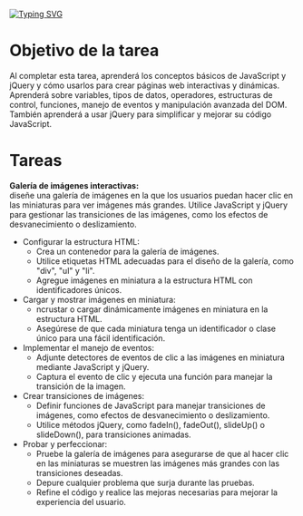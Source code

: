 [![Typing SVG](https://readme-typing-svg.demolab.com?font=Fira+Code&pause=1000&color=06358A&background=E4E2DD&center=true&vCenter=true&width=900&lines=Galer%C3%ADa+de+im%C3%A1genes)](https://git.io/typing-svg)

<h1>Objetivo de la tarea</h1>
<p>
  Al completar esta tarea, aprenderá los conceptos básicos de JavaScript y jQuery y cómo usarlos para crear páginas web interactivas y dinámicas. Aprenderá sobre variables, tipos de datos, operadores, estructuras de control, funciones, manejo de eventos y manipulación avanzada del DOM. También aprenderá a usar jQuery para simplificar y mejorar su código JavaScript.
</p>

<h1>
  Tareas
</h1>
<p>
  <strong>Galería de imágenes interactivas:</strong> <br>
  diseñe una galería de imágenes en la que los usuarios puedan hacer clic en las miniaturas para ver imágenes más grandes. Utilice JavaScript y jQuery para gestionar las transiciones de las imágenes, como los efectos de desvanecimiento o deslizamiento.
</p>
<ul>
  <li>Configurar la estructura HTML:
  <ul>
    <li>Crea un contenedor para la galería de imágenes.</li>
    <li>Utilice etiquetas HTML adecuadas para el diseño de la galería, como "div", "ul" y "li". </li>
    <li>Agregue imágenes en miniatura a la estructura HTML con identificadores únicos.</li>
  </ul></li>
  <li>Cargar y mostrar imágenes en miniatura:
  <ul>
    <li>ncrustar o cargar dinámicamente imágenes en miniatura en la estructura HTML.</li>
    <li>Asegúrese de que cada miniatura tenga un identificador o clase único para una fácil identificación.</li>
  </ul></li>
      <li>
        Implementar el manejo de eventos:
        <ul>
          <li>Adjunte detectores de eventos de clic a las imágenes en miniatura mediante JavaScript y jQuery.</li>
          <li>Captura el evento de clic y ejecuta una función para manejar la transición de la imagen.</li>
        </ul>
      </li>
      <li>
        Crear transiciones de imágenes:
        <ul>
          <li>Definir funciones de JavaScript para manejar transiciones de imágenes, como efectos de desvanecimiento o deslizamiento.</li>
          <li>Utilice métodos jQuery, como fadeIn(), fadeOut(), slideUp() o slideDown(), para transiciones animadas.</li>
        </ul>
      </li>
      <li>
        Probar y perfeccionar:
        <ul>
          <li>Pruebe la galería de imágenes para asegurarse de que al hacer clic en las miniaturas se muestren las imágenes más grandes con las transiciones deseadas.</li>
          <li>Depure cualquier problema que surja durante las pruebas.</li>
          <li>Refine el código y realice las mejoras necesarias para mejorar la experiencia del usuario.</li>
        </ul>
      </li>
</ul>
